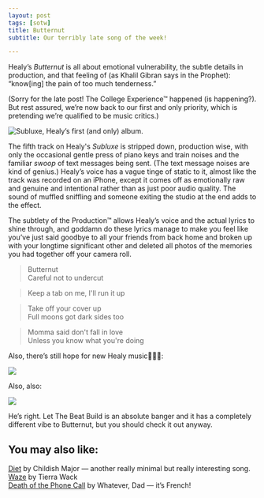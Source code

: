 ```yaml
---
layout: post
tags: [sotw]
title: Butternut
subtitle: Our terribly late song of the week!

---
```

Healy’s *Butternut* is all about emotional vulnerability, the subtle details in production, and that feeling of (as Khalil Gibran says in the Prophet): “know[ing] the pain of too much tenderness.”

(Sorry for the late post! The College Experience™ happened (is happening?). But rest assured, we’re now back to our first and only priority, which is pretending we’re qualified to be music critics.)


![Subluxe, Healy’s first (and only) album.](https://i2.wp.com/atwoodmagazine.com/wp-content/uploads/2017/06/Subluxe.jpg?resize=1050%2C700)


The fifth track on Healy's *Subluxe* is stripped down, production wise, with only the occasional gentle press of piano keys and train noises and the familiar *swoop* of text messages being sent. (The text message noises are kind of genius.) Healy’s voice has a vague tinge of static to it, almost like the track was recorded on an iPhone, except it comes off as emotionally raw and genuine and intentional rather than as just poor audio quality. The sound of muffled sniffling and someone exiting the studio at the end adds to the effect.

The subtlety of the Production™ allows Healy’s voice and the actual lyrics to shine through, and goddamn do these lyrics manage to make you feel like you’ve just said goodbye to all your friends from back home and broken up with your longtime significant other and deleted all photos of the memories you had together off your camera roll.  


> Butternut<br>
> Careful not to undercut


> Keep a tab on me, I'll run it up


> Take off your cover up<br>
> Full moons got dark sides too


> Momma said don't fall in love<br>
> Unless you know what you're doing


Also, there’s still hope for new Healy music🙏🙏🙏:

![](https://paper-attachments.dropbox.com/s_3F7D6CA2F8D787FDB1ECCD6FE294BE8664F35B99A825D1E15C86D159436659B5_1567627443788_Screen+Shot+2019-09-04+at+1.02.17+PM.png)


Also, also:

![](https://paper-attachments.dropbox.com/s_3F7D6CA2F8D787FDB1ECCD6FE294BE8664F35B99A825D1E15C86D159436659B5_1567627513518_Screen+Shot+2019-09-04+at+1.04.54+PM.png)


He’s right. Let The Beat Build is an absolute banger and it has a completely different vibe to Butternut, but you should check it out anyway. 

## You may also like:

[Diet](https://www.youtube.com/watch?v=vaU5ax3Edsg) by Childish Major — another really minimal but really interesting song.<br>
[Waze](https://open.spotify.com/track/0vUuBXZGymDmcVFuf6SicJ) by Tierra Wack<br>
[Death of the Phone Call](https://open.spotify.com/track/1ln5kx19guJDiWooZR3vVL?si=BnXf4vNjQayWp1U2FTsiVA) by Whatever, Dad — it’s French!
[](https://open.spotify.com/track/1ln5kx19guJDiWooZR3vVL?si=BnXf4vNjQayWp1U2FTsiVA)<br>
